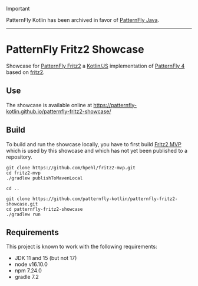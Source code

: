 > [!IMPORTANT]  
> 
> PatternFly Kotlin has been archived in favor of [PatternFly Java](https://github.com/patternfly-java).

---

# PatternFly Fritz2 Showcase

Showcase for [PatternFly Fritz2](https://github.com/patternfly-kotlin/patternfly-fritz2) a [Kotlin/JS](https://kotl.in/js) implementation of [PatternFly 4](https://www.patternfly.org/) based on [fritz2](https://www.fritz2.dev/). 

## Use

The showcase is available online at https://patternfly-kotlin.github.io/patternfly-fritz2-showcase/ 

## Build 

To build and run the showcase locally, you have to first build [Fritz2 MVP](https://github.com/hpehl/fritz2-mvp) which is used by this showcase and which has not yet been published to a repository.

```shell
git clone https://github.com/hpehl/fritz2-mvp.git
cd fritz2-mvp
./gradlew publishToMavenLocal

cd ..

git clone https://github.com/patternfly-kotlin/patternfly-fritz2-showcase.git
cd patternfly-fritz2-showcase
./gradlew run
```

## Requirements

This project is known to work with the following requirements: 

* JDK 11 and 15 (but not 17)
* node v16.10.0
* npm 7.24.0
* gradle 7.2
